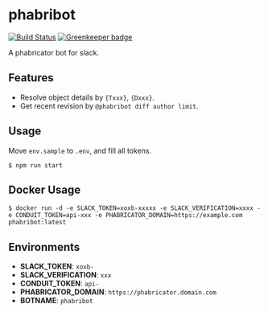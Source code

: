 # phabribot

[![Build Status](https://travis-ci.org/0neSe7en/phabribot.svg?branch=master)](https://travis-ci.org/0neSe7en/phabribot)
[![Greenkeeper badge](https://badges.greenkeeper.io/0neSe7en/phabribot.svg)](https://greenkeeper.io/)

A phabricator bot for slack.

## Features

- Resolve object details by `{Txxx}`, `{Dxxx}`.
- Get recent revision by `@phabribot diff author limit`.

## Usage

Move `env.sample` to `.env`, and fill all tokens.

```
$ npm run start
```

## Docker Usage

```
$ docker run -d -e SLACK_TOKEN=xoxb-xxxxx -e SLACK_VERIFICATION=xxxx -e CONDUIT_TOKEN=api-xxx -e PHABRICATOR_DOMAIN=https://example.com phabribot:latest
```

## Environments

- **SLACK_TOKEN**: `xoxb-`
- **SLACK_VERIFICATION**: `xxx`
- **CONDUIT_TOKEN**: `api-`
- **PHABRICATOR_DOMAIN**: `https://phabricator.domain.com`
- **BOTNAME**: `phabribot`
